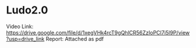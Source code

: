 # Ludo2.0
Video Link: https://drive.google.com/file/d/1xegVHk4rcT9gQhlCR56ZzIoPCl7i5l9P/view?usp=drive_link
Report: Attached as pdf
